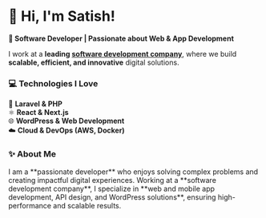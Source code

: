 <h1>👋 Hi, I'm Satish!</h1>

<b>🚀 Software Developer | Passionate about Web & App Development</b>  

I work at a **leading [software development company](https://www.nascenture.com/software-development/)**, where we build **scalable, efficient, and innovative** digital solutions.

<h3>💻 Technologies I Love</h3>

🚀 <b>Laravel & PHP</b>  
⚛️ <b>React & Next.js</b>  
🌐 <b>WordPress & Web Development</b>  
☁️ <b>Cloud & DevOps (AWS, Docker)</b>  

<h3>✨ About Me</h3>  
I am a **passionate developer** who enjoys solving complex problems and creating impactful digital experiences. Working at a **software development company**, I specialize in **web and mobile app development, API design, and WordPress solutions**, ensuring high-performance and scalable results.

